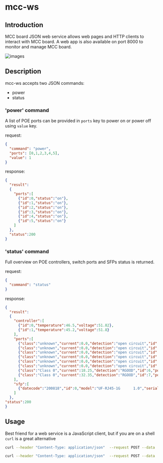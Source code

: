 
# mcc-ws

## Introduction

MCC board JSON web service allows web pages and HTTP clients to interact with MCC board.
A web app is also available on port 8000 to monitor and manage MCC board.

![images](imageFolder/screenshot.png)

## Description

mcc-ws accepts two JSON commands:

* power
* status

### 'power' command

A list of POE ports can be provided in `ports` key to power on or power off using `value` key.

request:

```json
{
  "command": "power",
  "ports": [0,1,2,3,4,5],
  "value": 1
}
```

response:

```json
{
  "result":
  {
    "ports":[
      {"id":0,"status":"on"},
      {"id":1,"status":"on"},
      {"id":2,"status":"on"},
      {"id":3,"status":"on"},
      {"id":4,"status":"on"},
      {"id":5,"status":"on"}
    ]
  },
  "status":200
}
```


### 'status' command

Full overview on POE controllers, switch ports and SFPs status is returned.

request:

```json
{
  "command": "status"
}

```

response:

```json
{
  "result":
  {
    "controller":[
      {"id":0,"temperature":46.5,"voltage":51.82},
      {"id":1,"temperature":45.2,"voltage":51.8}
    ],
    "ports":[
      {"class":"unknown","current":0.0,"detection":"open circuit","id":0,"power":0.0,"status":"on","voltage":0.0},
      {"class":"unknown","current":0.0,"detection":"open circuit","id":1,"power":0.0,"status":"on","voltage":0.0},
      {"class":"unknown","current":0.0,"detection":"open circuit","id":2,"power":0.0,"status":"on","voltage":0.0},
      {"class":"unknown","current":0.0,"detection":"open circuit","id":3,"power":0.0,"status":"on","voltage":0.0},
      {"class":"unknown","current":0.0,"detection":"open circuit","id":4,"power":0.0,"status":"on","voltage":0.0},
      {"class":"unknown","current":0.0,"detection":"open circuit","id":5,"power":0.0,"status":"on","voltage":0.0},
      {"class":"Class 0","current":18.25,"detection":"RGOOD","id":6,"power":0.95,"status":"on","voltage":51.84},
      {"class":"Class 0","current":32.35,"detection":"RGOOD","id":7,"power":1.68,"status":"on","voltage":51.84}
    ],
    "sfp":[
      {"datecode":"200818","id":0,"model":"UF-RJ45-1G      1.0","serial":"X20092807618","vendor":"UBNT"}
    ]
  },
"status":200
}
```

## Usage

Best friend for a web service is a JavaScript client, but if you are on a shell ```curl``` is a great alternative

```bash
curl --header "Content-Type: application/json"  --request POST --data '{"command": "power", "ports": [0,1,2,3,4,5], "value": 1}' http://mcc.gmh:8000/api
```


```bash
curl --header "Content-Type: application/json"  --request POST --data '{"command": "status"}' http://mcc.gmh:8000/api

```

